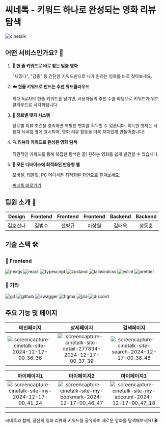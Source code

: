 # 씨네톡 - 키워드 하나로 완성되는 영화 리뷰 탐색

![cinetalk](https://github.com/user-attachments/assets/bd3c116a-fa3e-44b8-ab4e-1b35e4420b9a)

## 어떤 서비스인가요? 🎥

1. **🔑 한 줄 키워드로 바로 찾는 맞춤 영화**

   "재밌다", "감동" 등 간단한 키워드만으로 내가 원하는 영화를 바로 찾아보세요.

2. **☁️ 한줄 키워드로 만드는 추천 워드클라우드**

   최대 5글자의 한줄 키워드를 남기면, 사용자들의 추천 수를 바탕으로 키워드가 워드클라우드로 시각화됩니다.

3. **🏅 장르별 뱃지 시스템**

   장르별 리뷰 조건을 충족하면 특별한 뱃지를 획득할 수 있습니다.
   획득한 뱃지는 사용자 닉네임 옆에 표시되어, 영화 리뷰 활동을 더욱 재미있게 만들어줍니다!

4. **🔍 리뷰와 키워드로 완성된 영화 탐색**

   직관적인 키워드를 통해 복잡한 탐색은 끝! 원하는 영화를 쉽게 발견할 수 있습니다.

5. **📱 모든 디바이스에 최적화된 반응형 웹**

   모바일, 태블릿, PC 어디서든 최적화된 화면으로 즐겨보세요.

   [씨네톡 바로가기](https://www.cinetalk.site/)

## 팀원 소개 👥

|                  Design                  |                Frontend                |                Frontend                |               Frontend                |                Backend                |                 Backend                 |
| :--------------------------------------: | :------------------------------------: | :------------------------------------: | :-----------------------------------: | :-----------------------------------: | :-------------------------------------: |
| [김호산나](https://blog.naver.com/mtme_) | [김범수](https://github.com/Devinix00) | [전병규](https://github.com/lovaoi777) | [이상원](https://github.com/bisari31) | [김태욱](https://github.com/TAEWOOKK) | [정동훈](https://github.com/jjeongdong) |

## 기술 스택 🛠️

### 🚀 Frontend

![nextjs](https://img.shields.io/badge/nextjs-000000?style=for-the-badge&logo=nextdotjs&logoColor=fff)
![react](https://img.shields.io/badge/react-61DAFB?style=for-the-badge&logo=react&logoColor=000)
![typescript](https://img.shields.io/badge/typescript-3178C6?style=for-the-badge&logo=typescript&logoColor=fff)
![zustand](https://img.shields.io/badge/zustand-000?style=for-the-badge&logo=zustand&logoColor=000)
![tailwindcss](https://img.shields.io/badge/tailwindcss-fff?style=for-the-badge&logo=tailwindcss&logoColor=06B6D4)
![eslint](https://img.shields.io/badge/eslint-4B32C3?style=for-the-badge&logo=eslint&logoColor=fff)
![prettier](https://img.shields.io/badge/prettier-F7B93E?style=for-the-badge&logo=prettier&logoColor=000)

### 💼 기타

![git](https://img.shields.io/badge/git-F05032?style=for-the-badge&logo=git&logoColor=fff)
![github](https://img.shields.io/badge/github-F05032?style=for-the-badge&logo=github&logoColor=fff)
![swagger](https://img.shields.io/badge/swagger-85EA2D?style=for-the-badge&logo=swagger&logoColor=000)
![figma](https://img.shields.io/badge/figma-F24E1E?style=for-the-badge&logo=figma&logoColor=fff)
![jira](https://img.shields.io/badge/jira-0052CC?style=for-the-badge&logo=jira&logoColor=fff)
![discord](https://img.shields.io/badge/discord-181717?style=for-the-badge&logo=discord&logoColor=fff)

## 주요 기능 및 페이지

|                                                             메인페이지                                                              |                                                                    상세페이지                                                                     |                                                                 검색페이지                                                                 |
| :---------------------------------------------------------------------------------------------------------------------------------: | :-----------------------------------------------------------------------------------------------------------------------------------------------: | :----------------------------------------------------------------------------------------------------------------------------------------: |
| ![screencapture-cinetalk-site-2024-12-17-00_36_36](https://github.com/user-attachments/assets/85e15905-5eba-4304-832b-45437faee9af) | ![screencapture-cinetalk-site-detail-277834-2024-12-17-00_37_39](https://github.com/user-attachments/assets/3de52887-995b-4f97-8178-e1f3361023a6) | ![screencapture-cinetalk-site-search-2024-12-17-00_38_48](https://github.com/user-attachments/assets/c056f636-4dea-46af-893e-4435b5ad4780) |

|                                                              마이페이지1                                                               |                                                                   마이페이지2                                                                   |                                                                  마이페이지3                                                                   |
| :------------------------------------------------------------------------------------------------------------------------------------: | :---------------------------------------------------------------------------------------------------------------------------------------------: | :--------------------------------------------------------------------------------------------------------------------------------------------: |
| ![screencapture-cinetalk-site-my-2024-12-17-00_41_24](https://github.com/user-attachments/assets/0a4ead70-59c1-4d23-9fcf-1257cdccbfac) | ![screencapture-cinetalk-site-my-bookmark-2024-12-17-00_46_47](https://github.com/user-attachments/assets/b7c46e95-bd0f-4432-891a-bab1f90d7677) | ![screencapture-cinetalk-site-my-account-2024-12-17-00_47_18](https://github.com/user-attachments/assets/4d9c9753-e8b9-4488-bbb5-e22d19bf087d) |

---

씨네톡과 함께, 당신의 영화 리뷰와 키워드를 공유하며 새로운 영화를 탐색해보세요! 🎬
